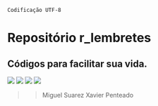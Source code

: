 `Codificação UTF-8`

# Repositório r_lembretes

## Códigos para facilitar sua vida.

![](https://www.r-project.org/Rlogo.png) ![](http://www.tombio.uk/sites/default/files/pictures/qgis.jpg)
![](http://logonoid.com/images/postgresql-logo.png) ![](https://upload.wikimedia.org/wikipedia/en/6/60/PostGIS_logo.png)
>> Miguel Suarez Xavier Penteado
